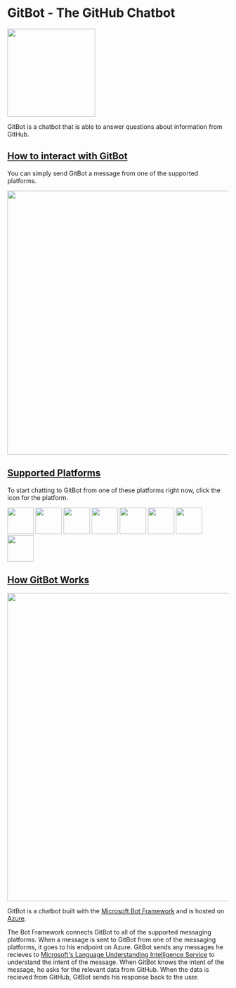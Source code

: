 # GitBot - The GitHub Chatbot

<img src="https://github.com/nating/gitbot/blob/master/docs/assets/gitbot-inverted-blue.png" width="200">

GitBot is a chatbot that is able to answer questions about information from GitHub.

## [How to interact with GitBot](https://github.com/nating/gitbot/wiki/Talking-to-GitBot)

You can simply send GitBot a message from one of the supported platforms.

<img src="https://github.com/nating/gitbot/blob/master/docs/assets/gitbot-demo.gif" width="600">


## [Supported Platforms](https://github.com/nating/gitbot/wiki/Talking-to-GitBot#supported-platforms)
To start chatting to GitBot from one of these platforms right now, click the icon for the platform.  

[<img src="https://github.com/nating/gitbot/blob/master/docs/assets/platform-logos/group-me-logo.png" width="60">][groupme]
[<img src="https://github.com/nating/gitbot/blob/master/docs/assets/platform-logos/kik-logo.png" width="60">][kik]
[<img src="https://github.com/nating/gitbot/blob/master/docs/assets/platform-logos/messenger-logo.png" width="60">][messenger]
[<img src="https://github.com/nating/gitbot/blob/master/docs/assets/platform-logos/microsoft-teams-logo.png" width="60">][microsoft-teams]
[<img src="https://github.com/nating/gitbot/blob/master/docs/assets/platform-logos/skype-logo.png" width="60">][skype]
[<img src="https://github.com/nating/gitbot/blob/master/docs/assets/platform-logos/slack-logo.png" width="60">][slack]
[<img src="https://github.com/nating/gitbot/blob/master/docs/assets/platform-logos/telegram-logo.png" width="60">][telegram]
[<img src="https://github.com/nating/gitbot/blob/master/docs/assets/platform-logos/web-logo.png" width="60">][web]

## [How GitBot Works](https://github.com/nating/gitbot/wiki/How-GitBot-Works)

[<img src="https://github.com/nating/gitbot/blob/master/docs/assets/gitbot-explanation.png" width="700">][flow]

GitBot is a chatbot built with the [Microsoft Bot Framework][mbf] and is hosted on [Azure][azure].  

The Bot Framework connects GitBot to all of the supported messaging platforms. When a message is sent to GitBot from one of the messaging platforms, it goes to his endpoint on Azure. GitBot sends any messages he recieves to [Microsoft's Language Understanding Intelligence Service][luis] to understand the intent of the message. When GitBot knows the intent of the message, he asks for the relevant data from GitHub. When the data is recieved from GitHub, GitBot sends his response back to the user.  

[mbf]: https://dev.botframework.com/
[azure]: https://azure.microsoft.com
[luis]: https://www.microsoft.com/cognitive-services/en-us/language-understanding-intelligent-service-luis
[flow]: https://github.com/nating/gitbot/wiki/How-GitBot-Works
[groupme]: https://groupme.botframework.com/?botId=git-bot
[kik]: https://github.com/nating/gitbot/wiki/Talking-to-GitBot#kik
[messenger]: https://m.me/gitbot1738
[microsoft-teams]: https://teams.microsoft.com/l/chat/0/0?users=28:ba351a4c-6fe2-4a5f-8ffa-3dedd8132a19
[skype]: https://join.skype.com/bot/ba351a4c-6fe2-4a5f-8ffa-3dedd8132a19
[slack]: https://github.com/nating/gitbot/wiki/Talking-to-GitBot#slack
[telegram]: https://telegram.me/Git1_Bot
[web]: https://nating.github.io/gitbot
